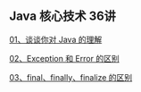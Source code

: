 # 


## Java 核心技术 36讲

[01、谈谈你对 Java 的理解](./01)

[02、Exception 和 Error 的区别](./02)

[03、final、finally、finalize 的区别](./03)

